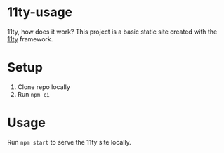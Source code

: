 # 11ty-usage

11ty, how does it work? This project is a basic static site created with the [11ty](https://www.11ty.dev) framework.

# Setup

1. Clone repo locally
2. Run `npm ci`

# Usage

Run `npm start` to serve the 11ty site locally.


